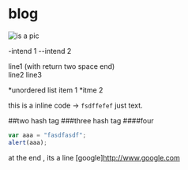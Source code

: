 # blog

![is a pic](img/pic1.png)

-intend 1
--intend 2

line1 (with return two space end)  
line2
line3

*unordered list item 1
*itme 2

this is a inline code -> `fsdffefef`  just text.

##two hash tag
###three hash tag
####four

```javascript
var aaa = "fasdfasdf";
alert(aaa);
```

at the end , its a line [google]http://www.google.com
